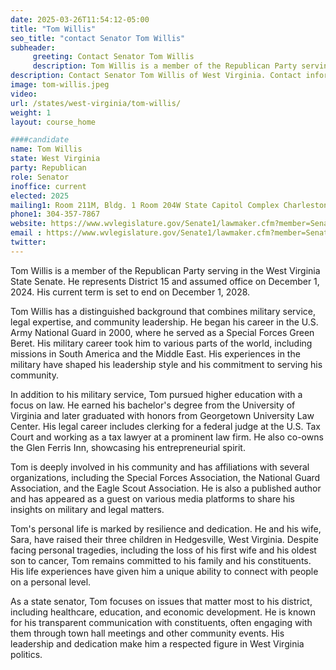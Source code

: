 ```yaml
---
date: 2025-03-26T11:54:12-05:00
title: "Tom Willis"
seo_title: "contact Senator Tom Willis"
subheader:
     greeting: Contact Senator Tom Willis
     description: Tom Willis is a member of the Republican Party serving in the West Virginia State Senate. He represents District 15 and assumed office on December 1, 2024. His current term is set to end on December 1, 2028.
description: Contact Senator Tom Willis of West Virginia. Contact information for Tom Willis includes email address, phone number, and mailing address.
image: tom-willis.jpeg
video:
url: /states/west-virginia/tom-willis/
weight: 1
layout: course_home

####candidate
name: Tom Willis
state: West Virginia
party: Republican
role: Senator
inoffice: current
elected: 2025
mailing1: Room 211M, Bldg. 1 Room 204W State Capitol Complex Charleston, WV 25305 
phone1: 304-357-7867
website: https://www.wvlegislature.gov/Senate1/lawmaker.cfm?member=Senator%20Willis/
email : https://www.wvlegislature.gov/Senate1/lawmaker.cfm?member=Senator%20Willis/
twitter: 
---
```

Tom Willis is a member of the Republican Party serving in the West Virginia State Senate. He represents District 15 and assumed office on December 1, 2024. His current term is set to end on December 1, 2028.

Tom Willis has a distinguished background that combines military service, legal expertise, and community leadership. He began his career in the U.S. Army National Guard in 2000, where he served as a Special Forces Green Beret. His military career took him to various parts of the world, including missions in South America and the Middle East. His experiences in the military have shaped his leadership style and his commitment to serving his community.

In addition to his military service, Tom pursued higher education with a focus on law. He earned his bachelor's degree from the University of Virginia and later graduated with honors from Georgetown University Law Center. His legal career includes clerking for a federal judge at the U.S. Tax Court and working as a tax lawyer at a prominent law firm. He also co-owns the Glen Ferris Inn, showcasing his entrepreneurial spirit.

Tom is deeply involved in his community and has affiliations with several organizations, including the Special Forces Association, the National Guard Association, and the Eagle Scout Association. He is also a published author and has appeared as a guest on various media platforms to share his insights on military and legal matters.

Tom's personal life is marked by resilience and dedication. He and his wife, Sara, have raised their three children in Hedgesville, West Virginia. Despite facing personal tragedies, including the loss of his first wife and his oldest son to cancer, Tom remains committed to his family and his constituents. His life experiences have given him a unique ability to connect with people on a personal level.

As a state senator, Tom focuses on issues that matter most to his district, including healthcare, education, and economic development. He is known for his transparent communication with constituents, often engaging with them through town hall meetings and other community events. His leadership and dedication make him a respected figure in West Virginia politics.
